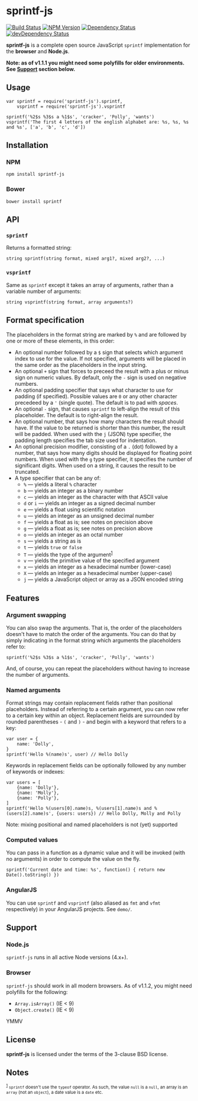 # sprintf-js

[![Build Status][travisci-image]][travisci-url] [![NPM Version][npm-image]][npm-url] [![Dependency Status][dependencies-image]][dependencies-url] [![devDependency Status][dev-dependencies-image]][dev-dependencies-url]

[travisci-image]: https://travis-ci.org/alexei/sprintf.js.svg?branch=master
[travisci-url]: https://travis-ci.org/alexei/sprintf.js

[npm-image]: https://badge.fury.io/js/sprintf-js.svg
[npm-url]: https://badge.fury.io/js/sprintf-js

[dependencies-image]: https://david-dm.org/alexei/sprintf.js.svg
[dependencies-url]: https://david-dm.org/alexei/sprintf.js

[dev-dependencies-image]: https://david-dm.org/alexei/sprintf.js/dev-status.svg
[dev-dependencies-url]: https://david-dm.org/alexei/sprintf.js#info=devDependencies

**sprintf-js** is a complete open source JavaScript `sprintf` implementation for the **browser** and **Node.js**.

**Note: as of v1.1.1 you might need some polyfills for older environments. See [Support](#support) section below.**

## Usage

    var sprintf = require('sprintf-js').sprintf,
        vsprintf = require('sprintf-js').vsprintf

    sprintf('%2$s %3$s a %1$s', 'cracker', 'Polly', 'wants')
    vsprintf('The first 4 letters of the english alphabet are: %s, %s, %s and %s', ['a', 'b', 'c', 'd'])

## Installation

### NPM

    npm install sprintf-js

### Bower

    bower install sprintf

## API

### `sprintf`

Returns a formatted string:

    string sprintf(string format, mixed arg1?, mixed arg2?, ...)

### `vsprintf`

Same as `sprintf` except it takes an array of arguments, rather than a variable number of arguments:

    string vsprintf(string format, array arguments?)

## Format specification

The placeholders in the format string are marked by `%` and are followed by one or more of these elements, in this order:

* An optional number followed by a `$` sign that selects which argument index to use for the value. If not specified, arguments will be placed in the same order as the placeholders in the input string.
* An optional `+` sign that forces to preceed the result with a plus or minus sign on numeric values. By default, only the `-` sign is used on negative numbers.
* An optional padding specifier that says what character to use for padding (if specified). Possible values are `0` or any other character precedeed by a `'` (single quote). The default is to pad with *spaces*.
* An optional `-` sign, that causes `sprintf` to left-align the result of this placeholder. The default is to right-align the result.
* An optional number, that says how many characters the result should have. If the value to be returned is shorter than this number, the result will be padded. When used with the `j` (JSON) type specifier, the padding length specifies the tab size used for indentation.
* An optional precision modifier, consisting of a `.` (dot) followed by a number, that says how many digits should be displayed for floating point numbers. When used with the `g` type specifier, it specifies the number of significant digits. When used on a string, it causes the result to be truncated.
* A type specifier that can be any of:
    * `%` — yields a literal `%` character
    * `b` — yields an integer as a binary number
    * `c` — yields an integer as the character with that ASCII value
    * `d` or `i` — yields an integer as a signed decimal number
    * `e` — yields a float using scientific notation
    * `u` — yields an integer as an unsigned decimal number
    * `f` — yields a float as is; see notes on precision above
    * `g` — yields a float as is; see notes on precision above
    * `o` — yields an integer as an octal number
    * `s` — yields a string as is
    * `t` — yields `true` or `false`
    * `T` — yields the type of the argument<sup><a href="#fn-1" name="fn-ref-1">1</a></sup>
    * `v` — yields the primitive value of the specified argument
    * `x` — yields an integer as a hexadecimal number (lower-case)
    * `X` — yields an integer as a hexadecimal number (upper-case)
    * `j` — yields a JavaScript object or array as a JSON encoded string

## Features

### Argument swapping

You can also swap the arguments. That is, the order of the placeholders doesn't have to match the order of the arguments. You can do that by simply indicating in the format string which arguments the placeholders refer to:

    sprintf('%2$s %3$s a %1$s', 'cracker', 'Polly', 'wants')

And, of course, you can repeat the placeholders without having to increase the number of arguments.

### Named arguments

Format strings may contain replacement fields rather than positional placeholders. Instead of referring to a certain argument, you can now refer to a certain key within an object. Replacement fields are surrounded by rounded parentheses - `(` and `)` - and begin with a keyword that refers to a key:

    var user = {
        name: 'Dolly',
    }
    sprintf('Hello %(name)s', user) // Hello Dolly

Keywords in replacement fields can be optionally followed by any number of keywords or indexes:

    var users = [
        {name: 'Dolly'},
        {name: 'Molly'},
        {name: 'Polly'},
    ]
    sprintf('Hello %(users[0].name)s, %(users[1].name)s and %(users[2].name)s', {users: users}) // Hello Dolly, Molly and Polly

Note: mixing positional and named placeholders is not (yet) supported

### Computed values

You can pass in a function as a dynamic value and it will be invoked (with no arguments) in order to compute the value on the fly.

    sprintf('Current date and time: %s', function() { return new Date().toString() })

### AngularJS

You can use `sprintf` and `vsprintf` (also aliased as `fmt` and `vfmt` respectively) in your AngularJS projects. See `demo/`.

## Support

### Node.js

`sprintf-js` runs in all active Node versions (4.x+).

### Browser

`sprintf-js` should work in all modern browsers. As of v1.1.2, you might need polyfills for the following:

 - `Array.isArray()` (IE < 9)
 - `Object.create()` (IE < 9)

YMMV

## License

**sprintf-js** is licensed under the terms of the 3-clause BSD license.

## Notes

<small><sup><a href="#fn-ref-1" name="fn-1">1</a></sup> `sprintf` doesn't use the `typeof` operator. As such, the value `null` is a `null`, an array is an `array` (not an `object`), a date value is a `date` etc.</small>
